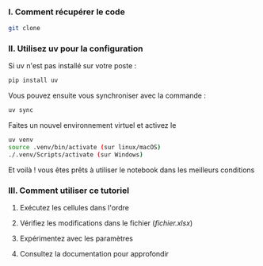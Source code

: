 ### I. Comment récupérer le code 
```bash
git clone 
```

### II. Utilisez uv pour la configuration 

Si uv n'est pas installé sur votre poste : 

```bash
pip install uv
```
Vous pouvez ensuite vous synchroniser avec la commande : 

```bash
uv sync
```
Faites un nouvel environnement virtuel et activez le 

```bash
uv venv
source .venv/bin/activate (sur linux/macOS)
./.venv/Scripts/activate (sur Windows)
```
Et voilà ! vous êtes prêts à utiliser le notebook dans les meilleurs conditions 

### III. Comment utiliser ce tutoriel
1. Exécutez les cellules dans l'ordre

2. Vérifiez les modifications dans le fichier (*fichier.xlsx*)

3. Expérimentez avec les paramètres

4. Consultez la documentation pour approfondir